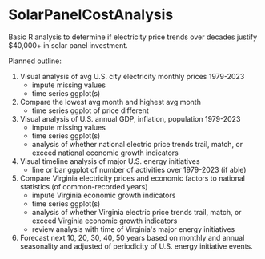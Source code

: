 # SolarPanelCostAnalysis
Basic R analysis to determine if electricity price trends over decades justify $40,000+ in solar panel investment.

Planned outline:
1. Visual analysis of avg U.S. city electricity monthly prices 1979-2023
    * impute missing values
    * time series ggplot(s)
3. Compare the lowest avg month and highest avg month
   * time series ggplot of price different
5. Visual analysis of U.S. annual GDP, inflation, population 1979-2023
   * impute missing values
   * time series ggplot(s)
   * analysis of whether national electric price trends trail, match, or exceed national economic growth indicators
7. Visual timeline analysis of major U.S. energy initiatives
   * line or bar ggplot of number of activities over 1979-2023 (if able)
9. Compare Virginia electricity prices and economic factors to national statistics (of common-recorded years)
   * impute Virginia economic growth indicators
   * time series ggplot(s)
   * analysis of whether Virginia electric price trends trail, match, or exceed Virginia economic growth indicators
   * review analysis with time of Virginia's major energy initiatives
11. Forecast next 10, 20, 30, 40, 50 years based on monthly and annual seasonality and adjusted of periodicity of U.S. energy initiative events.
